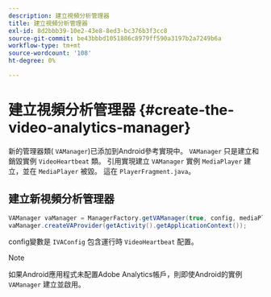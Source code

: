 ```yaml
---
description: 建立視頻分析管理器
title: 建立視頻分析管理器
exl-id: 8d2bbb39-10e2-43e8-8ed3-bc376b3f3cc8
source-git-commit: be43bbbd1051886c8979ff590a3197b2a7249b6a
workflow-type: tm+mt
source-wordcount: '108'
ht-degree: 0%

---
```


# 建立視頻分析管理器 {#create-the-video-analytics-manager}

新的管理器類( `VAManager`)已添加到Android參考實現中。 `VAManager` 只是建立和銷毀實例 `VideoHeartbeat` 類。 引用實現建立 `VAManager` 實例 `MediaPlayer` 建立，並在 `MediaPlayer` 被毀。 這在 `PlayerFragment.java`。

## 建立新視頻分析管理器

```java
VAManager vaManager = ManagerFactory.getVAManager(true, config, mediaPlayer);  
vaManager.createVAProvider(getActivity().getApplicationContext()); 
```

config變數是 `IVAConfig` 包含運行時 `VideoHeartbeat` 配置。

>[!NOTE]
>
>如果Android應用程式未配置Adobe Analytics帳戶，則即使Android的實例 `VAManager` 建立並啟用。
